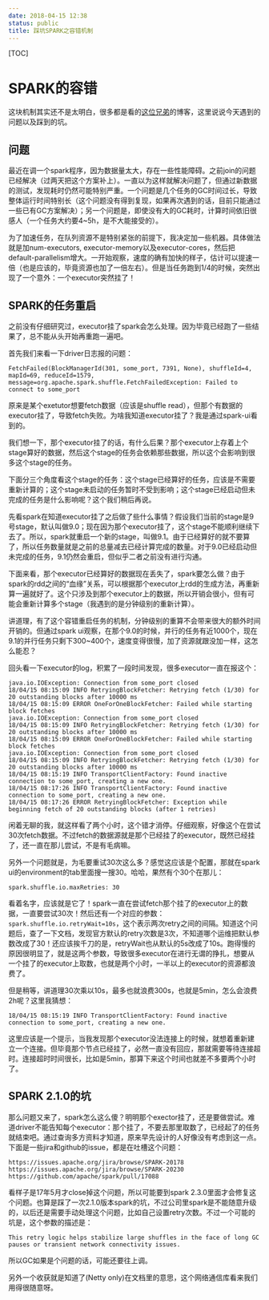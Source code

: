 ```yaml
---
date: 2018-04-15 12:38
status: public
title: 踩坑SPARK之容错机制
---
```


[TOC]

# SPARK的容错

这块机制其实还不是太明白，很多都是看的[这位兄弟](http://liyichao.github.io/posts/spark-%E5%AE%B9%E9%94%99%E6%9C%BA%E5%88%B6.html)的博客，这里说说今天遇到的问题以及踩到的坑。

## 问题

最近在调一个spark程序，因为数据量太大，存在一些性能障碍。之前join的问题已经解决（过两天把这个方案补上）。一直以为这样就解决问题了，但通过新数据的测试，发现耗时仍然可能特别严重。一个问题是几个任务的GC时间过长，导致整体运行时间特别长（这个问题没有得到复现，如果再次遇到的话，目前只能通过一些已有GC方案解决）；另一个问题是，即使没有大的GC耗时，计算时间依旧很感人（一个任务大约要4~5h，是不大能接受的）。

为了加速任务，在队列资源不是特别紧张的前提下，我决定加一些机器。具体做法就是加num-executors, executor-memory以及executor-cores，然后把default-parallelism增大。一开始观察，速度的确有加快的样子，估计可以提速一倍（也是应该的，毕竟资源也加了一倍左右）。但是当任务跑到1/4的时候，突然出现了一个意外：一个executor突然挂了！

## SPARK的任务重启

之前没有仔细研究过，executor挂了spark会怎么处理。因为毕竟已经跑了一些结果了，总不能从头开始再重跑一遍吧。

首先我们来看一下driver日志报的问题：

```text
FetchFailed(BlockManagerId(301, some_port, 7391, None), shuffleId=4, mapId=69, reduceId=1579, message=org.apache.spark.shuffle.FetchFailedException: Failed to connect to some_port
```

原来是某个exetutor想要fetch数据（应该是shuffle read），但那个有数据的executor挂了，导致fetch失败。为啥我知道executor挂了？我是通过spark-ui看到的。

我们想一下，那个executor挂了的话，有什么后果？那个executor上存着上个stage算好的数据，然后这个stage的任务会依赖那些数据，所以这个会影响到很多这个stage的任务。

下面分三个角度看这个stage的任务：这个stage已经算好的任务，应该是不需要重新计算的；这个stage未启动的任务暂时不受到影响；这个stage已经启动但未完成的任务是什么影响呢？这个我们稍后再说。

先看spark在知道executor挂了之后做了些什么事情？假设我们当前的stage是9号stage，默认叫做9.0；现在因为那个executor挂了，这个stage不能顺利继续下去了。所以，spark就重启一个新的stage，叫做9.1。由于已经算好的就不要算了，所以任务数量就是之前的总量减去已经计算完成的数量。对于9.0已经启动但未完成的任务，9.1仍然会重启，但似乎二者之前没有进行沟通。

下面来看，那个executor已经算好的数据现在丢失了，spark要怎么做？由于spark的rdd之间的“血缘”关系，可以根据那个executor上rdd的生成方法，再重新算一遍就好了。这个只涉及到那个executor上的数据，所以开销会很小，但有可能会重新计算多个stage（我遇到的是分钟级别的重新计算）。

讲道理，有了这个容错重启任务的机制，分钟级别的重算不会带来很大的额外时间开销的。但通过spark ui观察，在那个9.0的时候，并行的任务有近1000个，现在9.1的并行任务只剩下300~400个，速度变得很慢，加了资源就跟没加一样，这怎么能忍？

回头看一下executor的log，积累了一段时间发现，很多executor一直在报这个：

```text
java.io.IOException: Connection from some_port closed
18/04/15 08:15:09 INFO RetryingBlockFetcher: Retrying fetch (1/30) for 20 outstanding blocks after 10000 ms
18/04/15 08:15:09 ERROR OneForOneBlockFetcher: Failed while starting block fetches
java.io.IOException: Connection from some_port closed
18/04/15 08:15:09 INFO RetryingBlockFetcher: Retrying fetch (1/30) for 20 outstanding blocks after 10000 ms
18/04/15 08:15:09 ERROR OneForOneBlockFetcher: Failed while starting block fetches
java.io.IOException: Connection from some_port closed
18/04/15 08:15:09 INFO RetryingBlockFetcher: Retrying fetch (1/30) for 20 outstanding blocks after 10000 ms
18/04/15 08:15:19 INFO TransportClientFactory: Found inactive connection to some_port, creating a new one.
18/04/15 08:17:26 INFO TransportClientFactory: Found inactive connection to some_port, creating a new one.
18/04/15 08:17:26 ERROR RetryingBlockFetcher: Exception while beginning fetch of 20 outstanding blocks (after 1 retries)
```

闲着无聊的我，就这样看了两个小时，这个错才消停。仔细观察，好像这个在尝试30次fetch数据。不过fetch的数据源就是那个已经挂了的executor，既然已经挂了，还一直在那儿尝试，不是有毛病嘛。

另外一个问题就是，为毛要重试30次这么多？感觉这应该是个配置，那就在spark ui的environment的tab里面搜一搜30。哈哈，果然有个30个在那儿：

```text
spark.shuffle.io.maxRetries: 30
```

看着名字，应该就是它了！spark一直在尝试fetch那个挂了的executor上的数据，一直要尝试30次！然后还有一个对应的参数：`spark.shuffle.io.retryWait=10s`，这个表示两次retry之间的间隔。知道这个问题后，查了一下文档，发现官方默认的retry次数是3次，不知道哪个运维把默认参数改成了30！还应该挨千刀的是，retryWait也从默认的5s改成了10s。跑得慢的原因很明显了，就是这两个参数，导致很多executor在进行无谓的挣扎，想要从一个挂了的executor上取数，也就是两个小时，一半以上的executor的资源都浪费了。

但是稍等，讲道理30次乘以10s，最多也就浪费300s，也就是5min，怎么会浪费2h呢？这里我猜想：

```text
18/04/15 08:15:19 INFO TransportClientFactory: Found inactive connection to some_port, creating a new one.
```

这里应该是一个提示，当我发现那个executor没法连接上的时候，就想着重新建立一个连接。但毕竟那个节点已经挂了，必然一直没有回应，那就需要等待连接超时。连接超时时间很长，比如是5min，那算下来这个时间也就差不多要两个小时了。

## SPARK 2.1.0的坑

那么问题又来了，spark怎么这么傻？明明那个exector挂了，还是要做尝试。难道driver不能告知每个executor：那个挂了，不要去那里取数了，已经起了的任务就结束吧。通过查询多方资料才知道，原来早先设计的人好像没有考虑到这一点。下面是一些jira和github的issue，都是在吐槽这个问题：

```text
https://issues.apache.org/jira/browse/SPARK-20178
https://issues.apache.org/jira/browse/SPARK-20230
https://github.com/apache/spark/pull/17088
```

看样子是17年5月才close掉这个问题，所以可能要到spark 2.3.0里面才会修复这个问题。也算是踩了一次2.1.0版本spark的坑，不过公司里spark是不能随意升级的，以后还是需要手动处理这个问题，比如自己设置retry次数。不过一个可能的坑是，这个参数的描述是：

```text
This retry logic helps stabilize large shuffles in the face of long GC pauses or transient network connectivity issues.
```

所以GC如果是个问题的话，可能还要往上调。

另外一个收获就是知道了(Netty only)在文档里的意思，这个网络通信库看来我们用得很随意呀。